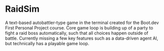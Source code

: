 # RaidSim
A text-based autobattler-type game in the terminal created for the Boot.dev First Personal Project course. Core game loop is building up of a party to fight a raid boss automatically, such that all choices happen outside of battle. Currently missing a few key features such as a data-driven agent AI, but technically has a playable game loop.
